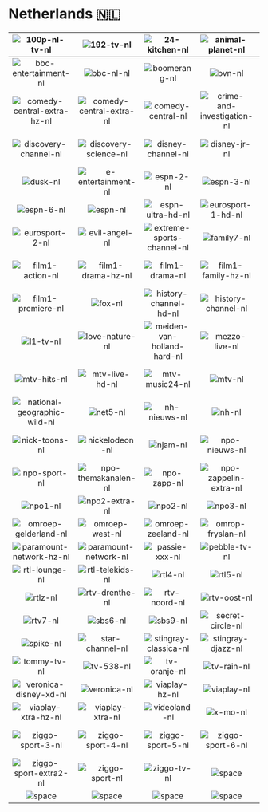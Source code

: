 # Netherlands 🇳🇱

| ![100p-nl-tv-nl] | ![192-tv-nl] | ![24-kitchen-nl] | ![animal-planet-nl] | ![at5-nl] | ![baby-tv-nl] |
|:---:|:---:|:---:|:---:|:---:|:---:|
| ![bbc-entertainment-nl] | ![bbc-nl-nl] | ![boomerang-nl] | ![bvn-nl] | ![cartoon-network-nl] | ![cbs-reality-nl] |
| ![comedy-central-extra-hz-nl] | ![comedy-central-extra-nl] | ![comedy-central-nl] | ![crime-and-investigation-nl] | ![curiosity-channel-nl] | ![dance-television-nl] |
| ![discovery-channel-nl] | ![discovery-science-nl] | ![disney-channel-nl] | ![disney-jr-nl] | ![dreamworks-channel-hz-nl] | ![dreamworks-channel-nl] |
| ![dusk-nl] | ![e-entertainment-nl] | ![espn-2-nl] | ![espn-3-nl] | ![espn-4-nl] | ![espn-5-nl] |
| ![espn-6-nl] | ![espn-nl] | ![espn-ultra-hd-nl] | ![eurosport-1-hd-nl] | ![eurosport-1-nl] | ![eurosport-2-hd-nl] |
| ![eurosport-2-nl] | ![evil-angel-nl] | ![extreme-sports-channel-nl] | ![family7-nl] | ![fashion-tv-nl] | ![film1-action-hz-nl] |
| ![film1-action-nl] | ![film1-drama-hz-nl] | ![film1-drama-nl] | ![film1-family-hz-nl] | ![film1-family-nl] | ![film1-premiere-hz-nl] |
| ![film1-premiere-nl] | ![fox-nl] | ![history-channel-hd-nl] | ![history-channel-nl] | ![horse-and-country-nl] | ![id-investigation-discovery-nl] |
| ![l1-tv-nl] | ![love-nature-nl] | ![meiden-van-holland-hard-nl] | ![mezzo-live-nl] | ![mezzo-nl] | ![mtv-90s-nl] |
| ![mtv-hits-nl] | ![mtv-live-hd-nl] | ![mtv-music24-nl] | ![mtv-nl] | ![my-zen-tv-nl] | ![national-geographic-nl] |
| ![national-geographic-wild-nl] | ![net5-nl] | ![nh-nieuws-nl] | ![nh-nl] | ![nick-jr-nl] | ![nick-music-nl] |
| ![nick-toons-nl] | ![nickelodeon-nl] | ![njam-nl] | ![npo-nieuws-nl] | ![npo-politiek-en-nieuws-nl] | ![npo-politiek-nl] |
| ![npo-sport-nl] | ![npo-themakanalen-nl] | ![npo-zapp-nl] | ![npo-zappelin-extra-nl] | ![npo-zappelin-nl] | ![npo1-extra-nl] |
| ![npo1-nl] | ![npo2-extra-nl] | ![npo2-nl] | ![npo3-nl] | ![omroep-brabant-nl] | ![omroep-flevoland-nl] |
| ![omroep-gelderland-nl] | ![omroep-west-nl] | ![omroep-zeeland-nl] | ![omrop-fryslan-nl] | ![ons-nl] | ![out-tv-nl] |
| ![paramount-network-hz-nl] | ![paramount-network-nl] | ![passie-xxx-nl] | ![pebble-tv-nl] | ![penthouse-gold-nl] | ![rtl-crime-nl] |
| ![rtl-lounge-nl] | ![rtl-telekids-nl] | ![rtl4-nl] | ![rtl5-nl] | ![rtl7-nl] | ![rtl8-nl] |
| ![rtlz-nl] | ![rtv-drenthe-nl] | ![rtv-noord-nl] | ![rtv-oost-nl] | ![rtv-rijnmond-nl] | ![rtv-utrecht-nl] |
| ![rtv7-nl] | ![sbs6-nl] | ![sbs9-nl] | ![secret-circle-nl] | ![shorts-tv-nl] | ![slam-tv-nl] |
| ![spike-nl] | ![star-channel-nl] | ![stingray-classica-nl] | ![stingray-djazz-nl] | ![stingray-lite-tv-nl] | ![tlc-nl] |
| ![tommy-tv-nl] | ![tv-538-nl] | ![tv-oranje-nl] | ![tv-rain-nl] | ![utsav-gold-nl] | ![utsav-plus-nl] |
| ![veronica-disney-xd-nl] | ![veronica-nl] | ![viaplay-hz-nl] | ![viaplay-nl] | ![viaplay-tv-hz-nl] | ![viaplay-tv-nl] |
| ![viaplay-xtra-hz-nl] | ![viaplay-xtra-nl] | ![videoland-nl] | ![x-mo-nl] | ![xite-nl] | ![ziggo-sport-2-nl] |
| ![ziggo-sport-3-nl] | ![ziggo-sport-4-nl] | ![ziggo-sport-5-nl] | ![ziggo-sport-6-nl] | ![ziggo-sport-extra-nl] | ![ziggo-sport-extra1-nl] |
| ![ziggo-sport-extra2-nl] | ![ziggo-sport-nl] | ![ziggo-tv-nl] | ![space] | ![space] | ![space] |
| ![space]| ![space]| ![space]| ![space]| ![space]| ![space]|


[100p-nl-tv-nl]:100p-nl-tv-nl.png
[192-tv-nl]:192-tv-nl.png
[24-kitchen-nl]:24-kitchen-nl.png
[animal-planet-nl]:animal-planet-nl.png
[at5-nl]:at5-nl.png
[baby-tv-nl]:baby-tv-nl.png
[bbc-entertainment-nl]:bbc-entertainment-nl.png
[bbc-nl-nl]:bbc-nl-nl.png
[boomerang-nl]:boomerang-nl.png
[bvn-nl]:bvn-nl.png
[cartoon-network-nl]:cartoon-network-nl.png
[cbs-reality-nl]:cbs-reality-nl.png
[comedy-central-extra-hz-nl]:comedy-central-extra-hz-nl.png
[comedy-central-extra-nl]:comedy-central-extra-nl.png
[comedy-central-nl]:comedy-central-nl.png
[crime-and-investigation-nl]:crime-and-investigation-nl.png
[curiosity-channel-nl]:curiosity-channel-nl.png
[dance-television-nl]:dance-television-nl.png
[discovery-channel-nl]:discovery-channel-nl.png
[discovery-science-nl]:discovery-science-nl.png
[disney-channel-nl]:disney-channel-nl.png
[disney-jr-nl]:disney-jr-nl.png
[dreamworks-channel-hz-nl]:dreamworks-channel-hz-nl.png
[dreamworks-channel-nl]:dreamworks-channel-nl.png
[dusk-nl]:dusk-nl.png
[e-entertainment-nl]:e-entertainment-nl.png
[espn-2-nl]:espn-2-nl.png
[espn-3-nl]:espn-3-nl.png
[espn-4-nl]:espn-4-nl.png
[espn-5-nl]:espn-5-nl.png
[espn-6-nl]:espn-6-nl.png
[espn-nl]:espn-nl.png
[espn-ultra-hd-nl]:espn-ultra-hd-nl.png
[eurosport-1-hd-nl]:eurosport-1-hd-nl.png
[eurosport-1-nl]:eurosport-1-nl.png
[eurosport-2-hd-nl]:eurosport-2-hd-nl.png
[eurosport-2-nl]:eurosport-2-nl.png
[evil-angel-nl]:evil-angel-nl.png
[extreme-sports-channel-nl]:extreme-sports-channel-nl.png
[family7-nl]:family7-nl.png
[fashion-tv-nl]:fashion-tv-nl.png
[film1-action-hz-nl]:film1-action-hz-nl.png
[film1-action-nl]:film1-action-nl.png
[film1-drama-hz-nl]:film1-drama-hz-nl.png
[film1-drama-nl]:film1-drama-nl.png
[film1-family-hz-nl]:film1-family-hz-nl.png
[film1-family-nl]:film1-family-nl.png
[film1-premiere-hz-nl]:film1-premiere-hz-nl.png
[film1-premiere-nl]:film1-premiere-nl.png
[fox-nl]:fox-nl.png
[history-channel-hd-nl]:history-channel-hd-nl.png
[history-channel-nl]:history-channel-nl.png
[horse-and-country-nl]:horse-and-country-nl.png
[id-investigation-discovery-nl]:id-investigation-discovery-nl.png
[l1-tv-nl]:l1-tv-nl.png
[love-nature-nl]:love-nature-nl.png
[meiden-van-holland-hard-nl]:meiden-van-holland-hard-nl.png
[mezzo-live-nl]:mezzo-live-nl.png
[mezzo-nl]:mezzo-nl.png
[mtv-90s-nl]:mtv-90s-nl.png
[mtv-hits-nl]:mtv-hits-nl.png
[mtv-live-hd-nl]:mtv-live-hd-nl.png
[mtv-music24-nl]:mtv-music24-nl.png
[mtv-nl]:mtv-nl.png
[my-zen-tv-nl]:my-zen-tv-nl.png
[national-geographic-nl]:national-geographic-nl.png
[national-geographic-wild-nl]:national-geographic-wild-nl.png
[net5-nl]:net5-nl.png
[nh-nieuws-nl]:nh-nieuws-nl.png
[nh-nl]:nh-nl.png
[nick-jr-nl]:nick-jr-nl.png
[nick-music-nl]:nick-music-nl.png
[nick-toons-nl]:nick-toons-nl.png
[nickelodeon-nl]:nickelodeon-nl.png
[njam-nl]:njam-nl.png
[npo-nieuws-nl]:npo-nieuws-nl.png
[npo-politiek-en-nieuws-nl]:npo-politiek-en-nieuws-nl.png
[npo-politiek-nl]:npo-politiek-nl.png
[npo-sport-nl]:npo-sport-nl.png
[npo-themakanalen-nl]:npo-themakanalen-nl.png
[npo-zapp-nl]:npo-zapp-nl.png
[npo-zappelin-extra-nl]:npo-zappelin-extra-nl.png
[npo-zappelin-nl]:npo-zappelin-nl.png
[npo1-extra-nl]:npo1-extra-nl.png
[npo1-nl]:npo1-nl.png
[npo2-extra-nl]:npo2-extra-nl.png
[npo2-nl]:npo2-nl.png
[npo3-nl]:npo3-nl.png
[omroep-brabant-nl]:omroep-brabant-nl.png
[omroep-flevoland-nl]:omroep-flevoland-nl.png
[omroep-gelderland-nl]:omroep-gelderland-nl.png
[omroep-west-nl]:omroep-west-nl.png
[omroep-zeeland-nl]:omroep-zeeland-nl.png
[omrop-fryslan-nl]:omrop-fryslan-nl.png
[ons-nl]:ons-nl.png
[out-tv-nl]:out-tv-nl.png
[paramount-network-hz-nl]:paramount-network-hz-nl.png
[paramount-network-nl]:paramount-network-nl.png
[passie-xxx-nl]:passie-xxx-nl.png
[pebble-tv-nl]:pebble-tv-nl.png
[penthouse-gold-nl]:penthouse-gold-nl.png
[rtl-crime-nl]:rtl-crime-nl.png
[rtl-lounge-nl]:rtl-lounge-nl.png
[rtl-telekids-nl]:rtl-telekids-nl.png
[rtl4-nl]:rtl4-nl.png
[rtl5-nl]:rtl5-nl.png
[rtl7-nl]:rtl7-nl.png
[rtl8-nl]:rtl8-nl.png
[rtlz-nl]:rtlz-nl.png
[rtv-drenthe-nl]:rtv-drenthe-nl.png
[rtv-noord-nl]:rtv-noord-nl.png
[rtv-oost-nl]:rtv-oost-nl.png
[rtv-rijnmond-nl]:rtv-rijnmond-nl.png
[rtv-utrecht-nl]:rtv-utrecht-nl.png
[rtv7-nl]:rtv7-nl.png
[sbs6-nl]:sbs6-nl.png
[sbs9-nl]:sbs9-nl.png
[secret-circle-nl]:secret-circle-nl.png
[shorts-tv-nl]:shorts-tv-nl.png
[slam-tv-nl]:slam-tv-nl.png
[spike-nl]:spike-nl.png
[star-channel-nl]:star-channel-nl.png
[stingray-classica-nl]:stingray-classica-nl.png
[stingray-djazz-nl]:stingray-djazz-nl.png
[stingray-lite-tv-nl]:stingray-lite-tv-nl.png
[tlc-nl]:tlc-nl.png
[tommy-tv-nl]:tommy-tv-nl.png
[tv-538-nl]:tv-538-nl.png
[tv-oranje-nl]:tv-oranje-nl.png
[tv-rain-nl]:tv-rain-nl.png
[utsav-gold-nl]:utsav-gold-nl.png
[utsav-plus-nl]:utsav-plus-nl.png
[veronica-disney-xd-nl]:veronica-disney-xd-nl.png
[veronica-nl]:veronica-nl.png
[viaplay-hz-nl]:viaplay-hz-nl.png
[viaplay-nl]:viaplay-nl.png
[viaplay-tv-hz-nl]:viaplay-tv-hz-nl.png
[viaplay-tv-nl]:viaplay-tv-nl.png
[viaplay-xtra-hz-nl]:viaplay-xtra-hz-nl.png
[viaplay-xtra-nl]:viaplay-xtra-nl.png
[videoland-nl]:videoland-nl.png
[x-mo-nl]:x-mo-nl.png
[xite-nl]:xite-nl.png
[ziggo-sport-2-nl]:ziggo-sport-2-nl.png
[ziggo-sport-3-nl]:ziggo-sport-3-nl.png
[ziggo-sport-4-nl]:ziggo-sport-4-nl.png
[ziggo-sport-5-nl]:ziggo-sport-5-nl.png
[ziggo-sport-6-nl]:ziggo-sport-6-nl.png
[ziggo-sport-extra-nl]:ziggo-sport-extra-nl.png
[ziggo-sport-extra1-nl]:ziggo-sport-extra1-nl.png
[ziggo-sport-extra2-nl]:ziggo-sport-extra2-nl.png
[ziggo-sport-nl]:ziggo-sport-nl.png
[ziggo-tv-nl]:ziggo-tv-nl.png

[space]:../../misc/space-1500.png

